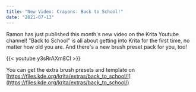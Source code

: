 ```yaml
---
title: "New Video: Crayons: Back to School!"
date: "2021-07-13"
---
```


Ramon has just published this month's new video on the Krita Youtube channel! "Back to School" is all about getting into Krita for the first time, no matter how old you are. And there's a new brush preset pack for you, too!

{{< youtube y3sRrAXm8CI >}}

You can get the extra brush presets and template on [https://files.kde.org/krita/extras/back_to_school/!](https://files.kde.org/krita/extras/back_to_school/)
